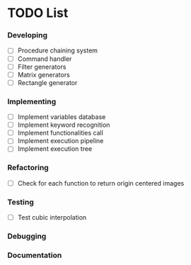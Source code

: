 # TODO List

### Developing
- [ ] Procedure chaining system
- [ ] Command handler
- [ ] Filter generators
- [ ] Matrix generators
- [ ] Rectangle generator

### Implementing
- [ ] Implement variables database
- [ ] Implement keyword recognition
- [ ] Implement functionalities call
- [ ] Implement execution pipeline
- [ ] Implement execution tree

### Refactoring
- [ ] Check for each function to return origin centered images

### Testing
- [ ] Test cubic interpolation

### Debugging


### Documentation
